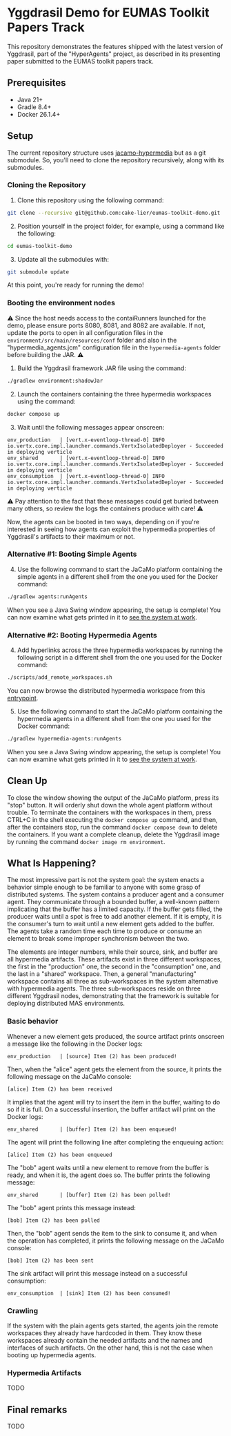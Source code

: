 # Yggdrasil Demo for EUMAS Toolkit Papers Track

This repository demonstrates the features shipped with the latest version of Yggdrasil,
part of the "HyperAgents" project,
as described in its presenting paper submitted to the EUMAS toolkit papers track.

## Prerequisites

* Java 21+
* Gradle 8.4+
* Docker 26.1.4+

## Setup

The current repository structure uses [jacamo-hypermedia](https://github.com/HyperAgents/jacamo-hypermedia) but as a git submodule.
So, you'll need to clone the repository recursively, along with its submodules.

### Cloning the Repository

1. Clone this repository using the following command:

```bash
git clone --recursive git@github.com:cake-lier/eumas-toolkit-demo.git
```

2. Position yourself in the project folder, for example, using a command like the following:

```bash
cd eumas-toolkit-demo
```

3. Update all the submodules with: 

```bash
git submodule update
```

At this point, you're ready for running the demo!

### Booting the environment nodes

⚠️ Since the host needs access to the contaiRunners launched for the demo,
please ensure ports 8080, 8081, and 8082 are available.
If not,
update the ports
to open in all configuration files in the ```environment/src/main/resources/conf``` folder and also in the "hypermedia_agents.jcm"
configuration file in the ```hypermedia-agents``` folder before building the JAR. ⚠️

1. Build the Yggdrasil framework JAR file using the command: 

```bash
./gradlew environment:shadowJar
```

2. Launch the containers containing the three hypermedia workspaces using the command:

```bash
docker compose up
```

3. Wait until the following messages appear onscreen:

```
env_production   | [vert.x-eventloop-thread-0] INFO io.vertx.core.impl.launcher.commands.VertxIsolatedDeployer - Succeeded in deploying verticle
env_shared       | [vert.x-eventloop-thread-0] INFO io.vertx.core.impl.launcher.commands.VertxIsolatedDeployer - Succeeded in deploying verticle
env_consumption  | [vert.x-eventloop-thread-0] INFO io.vertx.core.impl.launcher.commands.VertxIsolatedDeployer - Succeeded in deploying verticle
```

⚠️ Pay attention to the fact that these messages could get buried between many others,
so review the logs the containers produce with care! ⚠️

Now, the agents can be booted in two ways,
depending on if you're interested
in seeing how agents can exploit the hypermedia properties of Yggdrasil's artifacts to their maximum or not.

### Alternative #1: Booting Simple Agents

4. Use the following command to start the JaCaMo platform containing the simple agents in a different shell from the one you used for the Docker command:

```bash
./gradlew agents:runAgents
``` 

When you see a Java Swing window appearing, the setup is complete!
You can now examine what gets printed in it to [see the system at work](#what-is-happening).

### Alternative #2: Booting Hypermedia Agents

4. Add hyperlinks across the three hypermedia workspaces by running the following script in a different shell from the one you used for the Docker command:

```bash
./scripts/add_remote_workspaces.sh
```

You can now browse the distributed hypermedia workspace from this [entrypoint](http://localhost:8082/workspaces/manufacturing#workspace).

5. Use the following command to start the JaCaMo platform containing the hypermedia agents in a different shell from the one you used for the Docker command:

```bash
./gradlew hypermedia-agents:runAgents
``` 

When you see a Java Swing window appearing, the setup is complete!
You can now examine what gets printed in it to [see the system at work](#what-is-happening).

## Clean Up

To close the window showing the output of the JaCaMo platform, press its "stop" button.
It will orderly shut down the whole agent platform without trouble.
To terminate the containers with the workspaces in them,
press CTRL+C in the shell executing the `docker compose up` command, and then,
after the containers stop, run the command `docker compose down` to delete the containers.
If you want a complete cleanup, delete the Yggdrasil image by running the command `docker image rm environment`.

## What Is Happening?

The most impressive part is not the system goal:
the system enacts a behavior simple enough to be familiar to anyone with some grasp of distributed systems.
The system contains a producer agent and a consumer agent.
They communicate through a bounded buffer, a well-known pattern implicating that the buffer has a limited capacity.
If the buffer gets filled, the producer waits until a spot is free to add another element.
If it is empty, it is the consumer's turn to wait until a new element gets added to the buffer.
The agents take a random time each time to produce or consume an element
to break some improper synchronism between the two.

The elements are integer numbers, while their source, sink, and buffer are all hypermedia artifacts.
These artifacts exist in three different workspaces, the first in the "production"
one, the second in the "consumption" one, and the last in a "shared" workspace.
Then, a general "manufacturing"
workspace contains all three as sub-workspaces in the system alternative with hypermedia agents.
The three sub-workspaces reside on three different Yggdrasil nodes,
demonstrating that the framework is suitable for deploying distributed MAS environments.

### Basic behavior

Whenever a new element gets produced,
the source artifact prints onscreen a message like the following in the Docker logs:
```
env_production   | [source] Item (2) has been produced!
```
Then, when the "alice" agent gets the element from the source, it prints the following message on the JaCaMo console:
```
[alice] Item (2) has been received
```
It implies that the agent will try to insert the item in the buffer, waiting to do so if it is full.
On a successful insertion, the buffer artifact will print on the Docker logs:
```
env_shared       | [buffer] Item (2) has been enqueued!
```
The agent will print the following line after completing the enqueuing action:
```
[alice] Item (2) has been enqueued
```
The "bob" agent waits until a new element to remove from the buffer is ready, and when it is, the agent does so.
The buffer prints the following message:
```
env_shared       | [buffer] Item (2) has been polled!
```
The "bob" agent prints this message instead:
```
[bob] Item (2) has been polled
```
Then, the "bob" agent sends the item to the sink to consume it,
and when the operation has completed, it prints the following message on the JaCaMo console:
```
[bob] Item (2) has been sent
```
The sink artifact will print this message instead on a successful consumption:
```
env_consumption  | [sink] Item (2) has been consumed!
```
### Crawling

If the system with the plain agents gets started,
the agents join the remote workspaces they already have hardcoded in them.
They know these workspaces already contain the needed artifacts and the names and interfaces of such artifacts.
On the other hand, this is not the case when booting up hypermedia agents.

### Hypermedia Artifacts

TODO

## Final remarks

TODO